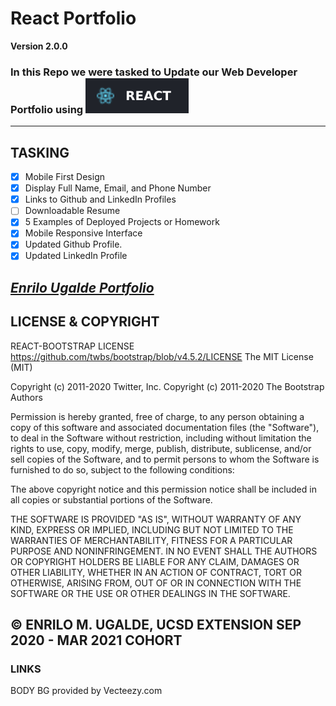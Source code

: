 # React Portfolio
**Version 2.0.0**
### In this Repo we were tasked to Update our Web Developer Portfolio using <img src="src\assets\images\React.svg">
--- 
## TASKING
- [X] Mobile First Design
- [X] Display Full Name, Email, and Phone Number
- [X] Links to Github and LinkedIn Profiles
- [ ] Downloadable Resume
- [X] 5 Examples of Deployed Projects or Homework
- [X] Mobile Responsive Interface
- [X] Updated Github Profile.
- [X] Updated LinkedIn Profile

<a href="https://jruuuu.github.io/reactPortfolio/">***Enrilo Ugalde Portfolio***</a>
---
## LICENSE & COPYRIGHT
REACT-BOOTSTRAP LICENSE
https://github.com/twbs/bootstrap/blob/v4.5.2/LICENSE
The MIT License (MIT)

Copyright (c) 2011-2020 Twitter, Inc.
Copyright (c) 2011-2020 The Bootstrap Authors

Permission is hereby granted, free of charge, to any person obtaining a copy
of this software and associated documentation files (the "Software"), to deal
in the Software without restriction, including without limitation the rights
to use, copy, modify, merge, publish, distribute, sublicense, and/or sell
copies of the Software, and to permit persons to whom the Software is
furnished to do so, subject to the following conditions:

The above copyright notice and this permission notice shall be included in
all copies or substantial portions of the Software.

THE SOFTWARE IS PROVIDED "AS IS", WITHOUT WARRANTY OF ANY KIND, EXPRESS OR
IMPLIED, INCLUDING BUT NOT LIMITED TO THE WARRANTIES OF MERCHANTABILITY,
FITNESS FOR A PARTICULAR PURPOSE AND NONINFRINGEMENT. IN NO EVENT SHALL THE
AUTHORS OR COPYRIGHT HOLDERS BE LIABLE FOR ANY CLAIM, DAMAGES OR OTHER
LIABILITY, WHETHER IN AN ACTION OF CONTRACT, TORT OR OTHERWISE, ARISING FROM,
OUT OF OR IN CONNECTION WITH THE SOFTWARE OR THE USE OR OTHER DEALINGS IN
THE SOFTWARE.

&copy; ENRILO M. UGALDE, UCSD EXTENSION SEP 2020 - MAR 2021 COHORT
----
### LINKS
BODY BG provided by Vecteezy.com

